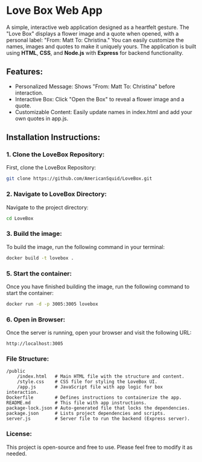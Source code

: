 # Love Box Web App

A simple, interactive web application designed as a heartfelt gesture. The "Love Box" displays a flower image and a quote when opened, with a personal label: "From: Matt To: Christina." You can easily customize the names, images and quotes to make it uniquely yours. The application is built using **HTML**, **CSS**, and **Node.js** with **Express** for backend functionality.

## Features:
- Personalized Message: Shows "From: Matt To: Christina" before interaction.
- Interactive Box: Click "Open the Box" to reveal a flower image and a quote.
- Customizable Content: Easily update names in index.html and add your own quotes in app.js.

## Installation Instructions:

### 1. Clone the LoveBox Repository:

First, clone the LoveBox Repository:

```bash
git clone https://github.com/AmericanSquid/LoveBox.git
```

### 2. Navigate to LoveBox Directory:

Navigate to the project directory:

```bash
cd LoveBox
```

### 3. Build the image:

To build the image, run the following command in your terminal:

```bash
docker build -t lovebox .
```

### 5. Start the container:

Once you have finished building the image, run the following command to start the container:

```bash
docker run -d -p 3005:3005 lovebox
```

### 6. Open in Browser:

Once the server is running, open your browser and visit the following URL:

```
http://localhost:3005
```

### File Structure:

```
/public
    /index.html   # Main HTML file with the structure and content.
    /style.css    # CSS file for styling the LoveBox UI.
    /app.js       # JavaScript file with app logic for box interaction.
Dockerfile        # Defines instructions to containerize the app.
README.md         # This file with app instructions.
package-lock.json # Auto-generated file that locks the dependencies.
package.json      # Lists project dependencies and scripts.
server.js         # Server file to run the backend (Express server).
```

### License:

This project is open-source and free to use. Please feel free to modify it as needed.

